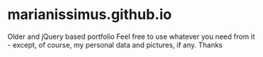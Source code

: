 # marianissimus.github.io
Older and jQuery based portfolio
Feel free to use whatever you need from it - except, of course, my personal data and pictures, if any.
Thanks
